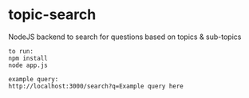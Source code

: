 # topic-search
NodeJS backend to search for questions based on topics &amp; sub-topics

```
to run:
npm install
node app.js

example query:
http://localhost:3000/search?q=Example query here
```
